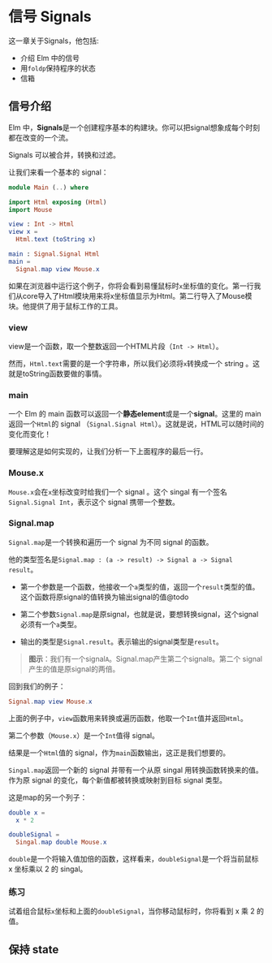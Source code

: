 # 信号 Signals

这一章关于Signals，他包括:

* 介绍 Elm 中的信号
* 用`foldp`保持程序的状态
* 信箱

## 信号介绍

Elm 中，**Signals**是一个创建程序基本的构建块。你可以把signal想象成每个时刻都在改变的一个流。

Signals 可以被合并，转换和过滤。


让我们来看一个基本的 signal：

```elm
module Main (..) where

import Html exposing (Html)
import Mouse

view : Int -> Html
view x =
  Html.text (toString x)

main : Signal.Signal Html
main =
  Signal.map view Mouse.x
```

[]()

如果在浏览器中运行这个例子，你将会看到易懂鼠标时`x`坐标值的变化。第一行我们从core导入了Html模块用来将x坐标值显示为Html。第二行导入了Mouse模块。他提供了用于鼠标工作的工具。

### view

view是一个函数，取一个整数返回一个HTML片段（`Int -> Html`）。

然而，`Html.text`需要的是一个字符串，所以我们必须将`x`转换成一个 string 。这就是toString函数要做的事情。

### main

一个 Elm 的 main 函数可以返回一个**静态element**或是一个**signal**。这里的 main 返回一个`Html`的 signal （`Signal.Signal Html`）。这就是说，HTML可以随时间的变化而变化！

要理解这是如何实现的，让我们分析一下上面程序的最后一行。

### Mouse.x

`Mouse.x`会在`x`坐标改变时给我们一个 signal 。这个 singal 有一个签名 `Signal.Signal Int`，表示这个 signal 携带一个整数。

### Signal.map

`Signal.map`是一个转换和遍历一个 signal 为不同 signal 的函数。

他的类型签名是`Signal.map : (a -> result) -> Signal a -> Signal result`。

* 第一个参数是一个函数，他接收一个`a`类型的值，返回一个`result`类型的值。这个函数将原signal的值转换为输出signal的值@todo

* 第二个参数`Signal.map`是原signal，也就是说，要想转换signal，这个signal必须有一个`a`类型。

* 输出的类型是`Signal.result`。表示输出的signal类型是`result`。

> **图示**：我们有一个signal`A`。Signal.map产生第二个signal`B`。第二个 signal 产生的值是原signal的两倍。

回到我们的例子：

```elm
Signal.map view Mouse.x
```

上面的例子中，`view`函数用来转换或遍历函数，他取一个`Int`值并返回`Html`。

第二个参数（`Mouse.x`）是一个`Int`值得 signal。

结果是一个`Html`值的 signal，作为`main`函数输出，这正是我们想要的。

`Singal.map`返回一个新的 signal 并带有一个从原 singal 用转换函数转换来的值。作为原 signal 的变化，每个新值都被转换或映射到目标 signal 类型。


这是map的另一个列子：

```elm
double x =
  x * 2

doubleSignal =
  Singal.map double Mouse.x
```

`double`是一个将输入值加倍的函数，这样看来，`doubleSignal`是一个将当前鼠标 x 坐标乘以 2 的 singal。

### 练习

试着组合鼠标`x`坐标和上面的`doubleSignal`，当你移动鼠标时，你将看到 x 乘 2 的值。


## 保持 state




